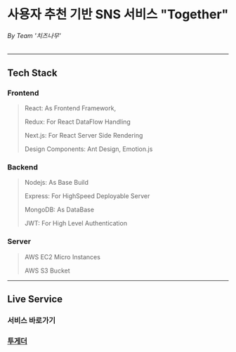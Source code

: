 # 사용자 추천 기반 SNS 서비스 "Together"

###### By Team '치즈나무'

---

## Tech Stack
### Frontend 
> React: As Frontend Framework,
> 
>Redux: For React DataFlow Handling
> 
>Next.js: For React Server Side Rendering
> 
>Design Components: Ant Design, Emotion.js
> 
### Backend 
>Nodejs: As Base Build 
> 
>Express: For HighSpeed Deployable Server
> 
>MongoDB: As DataBase
> 
>JWT: For High Level Authentication
### Server
>AWS EC2 Micro Instances
> 
>AWS S3 Bucket
---

## Live Service
### 서비스 바로가기 
### [투게더](toogether.ml)
